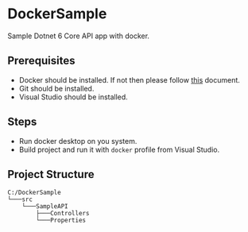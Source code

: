 # DockerSample
Sample Dotnet 6 Core API app with docker.
## Prerequisites
- Docker should be installed. If not then please follow [this](https://gist.github.com/VikashChauhan51/fc2dad10334dc4057a24ae23220ce506) document.
- Git should be installed.
- Visual Studio should be installed.

## Steps
- Run docker desktop on you system.
- Build project and run it with `docker` profile from Visual Studio.

## Project Structure

```
C:/DockerSample
└───src
    └───SampleAPI
        ├───Controllers
        └───Properties
```
